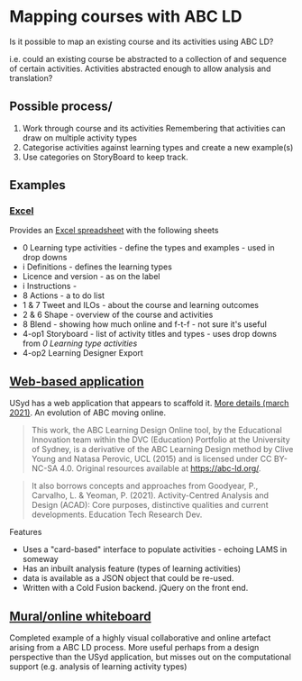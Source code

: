 # Mapping courses with ABC LD

Is it possible to map an existing course and its activities using ABC LD?

i.e. could an existing course be abstracted to a collection of and sequence of certain activities. Activities abstracted enough to allow analysis and translation?

## Possible process/

1. Work through course and its activities
    Remembering that activities can draw on multiple activity types
2. Categorise activities against learning types and create a new example(s)
3. Use categories on StoryBoard to keep track.

## Examples
### [Excel](https://www.inclusiveweb.net/abc-learning-design/abc-ld-online-in-excel/)

Provides an [Excel spreadsheet](https://www.inclusiveweb.net/online-abc-ld-v3/) with the following sheets
- 0 Learning type activities - define the types and examples - used in drop downs
- i Definitions - defines the learning types
- Licence and version - as on the label 
- i Instructions - 
- 8 Actions - a to do list
- 1 & 7 Tweet and ILOs - about the course and learning outcomes
- 2 & 6 Shape - overview of the course and activities
- 8 Blend - showing how much online and f-t-f - not sure it's useful
- 4-op1 Storyboard - list of activity titles and types - uses drop downs from _0 Learning type activities_
- 4-op2 Learning Designer Export

## [Web-based application](https://educational-innovation.sydney.edu.au/abc/)

USyd has a web application that appears to scaffold it. [More details (march 2021)](https://educational-innovation.sydney.edu.au/teaching@sydney/doing-learning-design-for-online-while-online/).  An evolution of ABC moving online.

> This work, the ABC Learning Design Online tool, by the Educational Innovation team within the DVC (Education) Portfolio at the University of Sydney, is a derivative of the ABC Learning Design method by Clive Young and Natasa Perovic, UCL (2015) and is licensed under CC BY-NC-SA 4.0. Original resources available at https://abc-ld.org/.

> It also borrows concepts and approaches from Goodyear, P., Carvalho, L. & Yeoman, P. (2021). Activity-Centred Analysis and Design (ACAD): Core purposes, distinctive qualities and current developments. Education Tech Research Dev.

Features

- Uses a "card-based" interface to populate activities - echoing LAMS in someway
- Has an inbuilt analysis feature (types of learning activities)
- data is available as a JSON object that could be re-used.
- Written with a Cold Fusion backend.  jQuery on the front end.

## [Mural/online whiteboard](https://app.mural.co/t/timneumann0515/m/timneumann0515/1679499047649/4677bfc330d1d65d8b2bf82e48426ed056211a65?sender=94f59ec7-9183-426b-915e-8c95183b5c86)

Completed example of a highly visual collaborative and online artefact arising from a ABC LD process.  More useful perhaps from a design perspective than the USyd application, but misses out on the computational support (e.g. analysis of learning activity types)